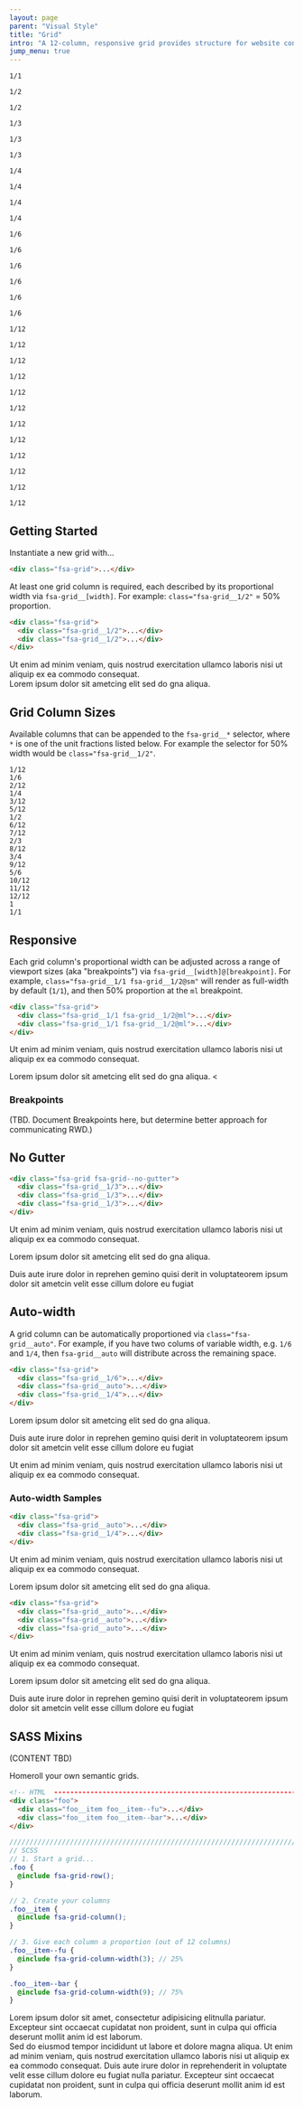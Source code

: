 ```yaml
---
layout: page
parent: "Visual Style"
title: "Grid"
intro: "A 12-column, responsive grid provides structure for website content."
jump_menu: true
---
```


<div class="pb-preview">
  <div class="fsa-grid">
    <div class="fsa-grid__1">
      <p class="fsa-grid__demo fsa-text-align--center"><code>1/1</code></p>
    </div>
  </div>
  <div class="fsa-grid">
    <div class="fsa-grid__1/2">
      <p class="fsa-grid__demo fsa-text-align--center"><code>1/2</code></p>
    </div>
    <div class="fsa-grid__1/2">
      <p class="fsa-grid__demo fsa-text-align--center"><code>1/2</code></p>
    </div>
  </div>
  <div class="fsa-grid">
    <div class="fsa-grid__1/3">
      <p class="fsa-grid__demo fsa-text-align--center"><code>1/3</code></p>
    </div>
    <div class="fsa-grid__1/3">
      <p class="fsa-grid__demo fsa-text-align--center"><code>1/3</code></p>
    </div>
    <div class="fsa-grid__1/3">
      <p class="fsa-grid__demo fsa-text-align--center"><code>1/3</code></p>
    </div>
  </div>
  <div class="fsa-grid">
    <div class="fsa-grid__1/4">
      <p class="fsa-grid__demo fsa-text-align--center"><code>1/4</code></p>
    </div>
    <div class="fsa-grid__1/4">
      <p class="fsa-grid__demo fsa-text-align--center"><code>1/4</code></p>
    </div>
    <div class="fsa-grid__1/4">
      <p class="fsa-grid__demo fsa-text-align--center"><code>1/4</code></p>
    </div>
    <div class="fsa-grid__1/4">
      <p class="fsa-grid__demo fsa-text-align--center"><code>1/4</code></p>
    </div>
  </div>
  <div class="fsa-grid">
    <div class="fsa-grid__1/6">
      <p class="fsa-grid__demo fsa-text-align--center"><code>1/6</code></p>
    </div>
    <div class="fsa-grid__1/6">
      <p class="fsa-grid__demo fsa-text-align--center"><code>1/6</code></p>
    </div>
    <div class="fsa-grid__1/6">
      <p class="fsa-grid__demo fsa-text-align--center"><code>1/6</code></p>
    </div>
    <div class="fsa-grid__1/6">
      <p class="fsa-grid__demo fsa-text-align--center"><code>1/6</code></p>
    </div>
    <div class="fsa-grid__1/6">
      <p class="fsa-grid__demo fsa-text-align--center"><code>1/6</code></p>
    </div>
    <div class="fsa-grid__1/6">
      <p class="fsa-grid__demo fsa-text-align--center"><code>1/6</code></p>
    </div>
  </div>
  <div class="fsa-grid">
    <div class="fsa-grid__1/12">
      <p class="fsa-grid__demo fsa-text-align--center"><code>1/12</code></p>
    </div>
    <div class="fsa-grid__1/12">
      <p class="fsa-grid__demo fsa-text-align--center"><code>1/12</code></p>
    </div>
    <div class="fsa-grid__1/12">
      <p class="fsa-grid__demo fsa-text-align--center"><code>1/12</code></p>
    </div>
    <div class="fsa-grid__1/12">
      <p class="fsa-grid__demo fsa-text-align--center"><code>1/12</code></p>
    </div>
    <div class="fsa-grid__1/12">
      <p class="fsa-grid__demo fsa-text-align--center"><code>1/12</code></p>
    </div>
    <div class="fsa-grid__1/12">
      <p class="fsa-grid__demo fsa-text-align--center"><code>1/12</code></p>
    </div>
    <div class="fsa-grid__1/12">
      <p class="fsa-grid__demo fsa-text-align--center"><code>1/12</code></p>
    </div>
    <div class="fsa-grid__1/12">
      <p class="fsa-grid__demo fsa-text-align--center"><code>1/12</code></p>
    </div>
    <div class="fsa-grid__1/12">
      <p class="fsa-grid__demo fsa-text-align--center"><code>1/12</code></p>
    </div>
    <div class="fsa-grid__1/12">
      <p class="fsa-grid__demo fsa-text-align--center"><code>1/12</code></p>
    </div>
    <div class="fsa-grid__1/12">
      <p class="fsa-grid__demo fsa-text-align--center"><code>1/12</code></p>
    </div>
    <div class="fsa-grid__1/12">
      <p class="fsa-grid__demo fsa-text-align--center"><code>1/12</code></p>
    </div>
  </div>
</div>

## Getting Started

Instantiate a new grid with...

```html
<div class="fsa-grid">...</div>
```

At least one grid column is required, each described by its proportional width via `fsa-grid__[width]`. For example: `class="fsa-grid__1/2"` = 50% proportion.

```html
<div class="fsa-grid">
  <div class="fsa-grid__1/2">...</div>
  <div class="fsa-grid__1/2">...</div>
</div>
```
<div class="pb-preview">
  <div class="fsa-grid">
    <div class="fsa-grid__1/2">
      <div class="fsa-grid__demo">Ut enim ad minim veniam, quis nostrud exercitation ullamco laboris nisi ut aliquip ex ea commodo consequat.</div>
    </div>
    <div class="fsa-grid__1/2">
      <div class="fsa-grid__demo">Lorem ipsum dolor sit ametcing elit sed do gna aliqua. </div>
    </div>
  </div>
</div>

## Grid Column Sizes

Available columns that can be appended to the `fsa-grid__*` selector, where `*` is one of the unit fractions listed below. For example the selector for 50% width would be `class="fsa-grid__1/2"`.

<div class="docs__grid-inventory">
  <div class="fsa-grid docs__grid-inventory-item">
    <div class="fsa-grid__1/12">
      <div class="fsa-grid__demo"><code>1/12</code></div>
    </div>
  </div>
  <div class="fsa-grid docs__grid-inventory-item">
    <div class="fsa-grid__1/6">
      <div class="fsa-grid__demo"><code>1/6</code></div>
    </div>
  </div>
  <div class="fsa-grid docs__grid-inventory-item">
    <div class="fsa-grid__2/12">
      <div class="fsa-grid__demo"><code>2/12</code></div>
    </div>
  </div>
  <div class="fsa-grid docs__grid-inventory-item">
    <div class="fsa-grid__1/4">
      <div class="fsa-grid__demo"><code>1/4</code></div>
    </div>
  </div>
  <div class="fsa-grid docs__grid-inventory-item">
    <div class="fsa-grid__3/12">
      <div class="fsa-grid__demo"><code>3/12</code></div>
    </div>
  </div>
  <div class="fsa-grid docs__grid-inventory-item">
    <div class="fsa-grid__5/12">
      <div class="fsa-grid__demo"><code>5/12</code></div>
    </div>
  </div>
  <div class="fsa-grid docs__grid-inventory-item">
    <div class="fsa-grid__1/2">
      <div class="fsa-grid__demo"><code>1/2</code></div>
    </div>
  </div>
  <div class="fsa-grid docs__grid-inventory-item">
    <div class="fsa-grid__6/12">
      <div class="fsa-grid__demo"><code>6/12</code></div>
    </div>
  </div>
  <div class="fsa-grid docs__grid-inventory-item">
    <div class="fsa-grid__7/12">
      <div class="fsa-grid__demo"><code>7/12</code></div>
    </div>
  </div>
  <div class="fsa-grid docs__grid-inventory-item">
    <div class="fsa-grid__2/3">
      <div class="fsa-grid__demo"><code>2/3</code></div>
    </div>
  </div>
  <div class="fsa-grid docs__grid-inventory-item">
    <div class="fsa-grid__8/12">
      <div class="fsa-grid__demo"><code>8/12</code></div>
    </div>
  </div>
  <div class="fsa-grid docs__grid-inventory-item">
    <div class="fsa-grid__3/4">
      <div class="fsa-grid__demo"><code>3/4</code></div>
    </div>
  </div>
  <div class="fsa-grid docs__grid-inventory-item">
    <div class="fsa-grid__9/12">
      <div class="fsa-grid__demo"><code>9/12</code></div>
    </div>
  </div>
  <div class="fsa-grid docs__grid-inventory-item">
    <div class="fsa-grid__5/6">
      <div class="fsa-grid__demo"><code>5/6</code></div>
    </div>
  </div>
  <div class="fsa-grid docs__grid-inventory-item">
    <div class="fsa-grid__10/12">
      <div class="fsa-grid__demo"><code>10/12</code></div>
    </div>
  </div>
  <div class="fsa-grid docs__grid-inventory-item">
    <div class="fsa-grid__11/12">
      <div class="fsa-grid__demo"><code>11/12</code></div>
    </div>
  </div>
  <div class="fsa-grid docs__grid-inventory-item">
    <div class="fsa-grid__12/12">
      <div class="fsa-grid__demo"><code>12/12</code></div>
    </div>
  </div>
  <div class="fsa-grid docs__grid-inventory-item">
    <div class="fsa-grid__1">
      <div class="fsa-grid__demo"><code>1</code></div>
    </div>
  </div>
  <div class="fsa-grid docs__grid-inventory-item">
    <div class="fsa-grid__1/1">
      <div class="fsa-grid__demo"><code>1/1</code></div>
    </div>
  </div>
</div>


## Responsive

Each grid column's proportional width can be adjusted across a range of viewport sizes (aka "breakpoints") via `fsa-grid__[width]@[breakpoint]`. For example, `class="fsa-grid__1/1 fsa-grid__1/2@sm"` will render as full-width by default (`1/1`), and then 50% proportion at the `ml` breakpoint.

```html
<div class="fsa-grid">
  <div class="fsa-grid__1/1 fsa-grid__1/2@ml">...</div>
  <div class="fsa-grid__1/1 fsa-grid__1/2@ml">...</div>
</div>
```

<div class="pb-preview">
  <div class="fsa-grid">
    <div class="fsa-grid__1/1 fsa-grid__1/2@ml">
      <p class="fsa-grid__demo">Ut enim ad minim veniam, quis nostrud exercitation ullamco laboris nisi ut aliquip ex ea commodo consequat.</p>
    </div>
    <div class="fsa-grid__1/1 fsa-grid__1/2@ml">
      <p class="fsa-grid__demo">Lorem ipsum dolor sit ametcing elit sed do gna aliqua. <</p>
    </div>
  </div>
</div>

### Breakpoints

(TBD. Document Breakpoints here, but determine better approach for communicating RWD.)

## No Gutter

```html
<div class="fsa-grid fsa-grid--no-gutter">
  <div class="fsa-grid__1/3">...</div>
  <div class="fsa-grid__1/3">...</div>
  <div class="fsa-grid__1/3">...</div>
</div>
```
<div class="pb-preview">
  <div class="fsa-grid fsa-grid--no-gutter">
    <div class="fsa-grid__1/3">
      <p class="fsa-grid__demo">Ut enim ad minim veniam, quis nostrud exercitation ullamco laboris nisi ut aliquip ex ea commodo consequat.</p>
    </div>
    <div class="fsa-grid__1/3">
      <p class="fsa-grid__demo">Lorem ipsum dolor sit ametcing elit sed do gna aliqua. </p>
    </div>
    <div class="fsa-grid__1/3">
      <p class="fsa-grid__demo">Duis aute irure dolor in reprehen gemino quisi derit in voluptateorem ipsum dolor sit ametcin velit esse cillum dolore eu fugiat</p>
    </div>
  </div>
</div>

## Auto-width

A grid column can be automatically proportioned via `class="fsa-grid__auto"`. For example, if you have two colums of variable width, e.g. `1/6` and `1/4`, then `fsa-grid__auto` will distribute across the remaining space.

```html
<div class="fsa-grid">
  <div class="fsa-grid__1/6">...</div>
  <div class="fsa-grid__auto">...</div>
  <div class="fsa-grid__1/4">...</div>
</div>
```

<div class="pb-preview">
  <div class="fsa-grid">
    <div class="fsa-grid__1/6">
      <p class="fsa-grid__demo">Lorem ipsum dolor sit ametcing elit sed do gna aliqua.</p>
    </div>
    <div class="fsa-grid__auto">
      <p class="fsa-grid__demo">Duis aute irure dolor in reprehen gemino quisi derit in voluptateorem ipsum dolor sit ametcin velit esse cillum dolore eu fugiat</p>
    </div>
    <div class="fsa-grid__1/4">
      <p class="fsa-grid__demo">Ut enim ad minim veniam, quis nostrud exercitation ullamco laboris nisi ut aliquip ex ea commodo consequat.</p>
    </div>
  </div>
</div>

### Auto-width Samples

```html
<div class="fsa-grid">
  <div class="fsa-grid__auto">...</div>
  <div class="fsa-grid__1/4">...</div>
</div>
```

<div class="pb-preview">
  <div class="fsa-grid">
    <div class="fsa-grid__auto">
      <p class="fsa-grid__demo">Ut enim ad minim veniam, quis nostrud exercitation ullamco laboris nisi ut aliquip ex ea commodo consequat.</p>
    </div>
    <div class="fsa-grid__1/4">
      <p class="fsa-grid__demo">Lorem ipsum dolor sit ametcing elit sed do gna aliqua.</p>
    </div>
  </div>
</div>

```html
<div class="fsa-grid">
  <div class="fsa-grid__auto">...</div>
  <div class="fsa-grid__auto">...</div>
  <div class="fsa-grid__auto">...</div>
</div>
```

<div class="pb-preview">
  <div class="fsa-grid">
    <div class="fsa-grid__auto">
      <p class="fsa-grid__demo">Ut enim ad minim veniam, quis nostrud exercitation ullamco laboris nisi ut aliquip ex ea commodo consequat.</p>
    </div>
    <div class="fsa-grid__auto">
      <p class="fsa-grid__demo">Lorem ipsum dolor sit ametcing elit sed do gna aliqua.</p>
    </div>
    <div class="fsa-grid__auto">
      <p class="fsa-grid__demo">Duis aute irure dolor in reprehen gemino quisi derit in voluptateorem ipsum dolor sit ametcin velit esse cillum dolore eu fugiat</p>
    </div>
  </div>
</div>

## SASS Mixins

(CONTENT TBD)

Homeroll your own semantic grids.

```html
<!-- HTML  -------------------------------------------------------------------->
<div class="foo">
  <div class="foo__item foo__item--fu">...</div>
  <div class="foo__item foo__item--bar">...</div>
</div>
```

```scss
////////////////////////////////////////////////////////////////////////////////
// SCSS
// 1. Start a grid...
.foo {
  @include fsa-grid-row();
}

// 2. Create your columns
.foo__item {
  @include fsa-grid-column();
}

// 3. Give each column a proportion (out of 12 columns)
.foo__item--fu {
  @include fsa-grid-column-width(3); // 25%
}

.foo__item--bar {
  @include fsa-grid-column-width(9); // 75%
}

```

<div class="pb-preview">
  <div class="foo">
    <div class="foo__item foo__item--fu">Lorem ipsum dolor sit amet, consectetur adipisicing elitnulla pariatur. Excepteur sint occaecat cupidatat non proident, sunt in culpa qui officia deserunt mollit anim id est laborum.</div>
    <div class="foo__item foo__item--bar">Sed do eiusmod tempor incididunt ut labore et dolore magna aliqua. Ut enim ad minim veniam, quis nostrud exercitation ullamco laboris nisi ut aliquip ex ea commodo consequat. Duis aute irure dolor in reprehenderit in voluptate velit esse cillum dolore eu fugiat nulla pariatur. Excepteur sint occaecat cupidatat non proident, sunt in culpa qui officia deserunt mollit anim id est laborum.</div>
  </div>
</div>

